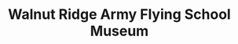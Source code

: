---
layout: repo
title: "Walnut Ridge Army Flying School Museum"
id: 1691
permalink: repos/1691/
---